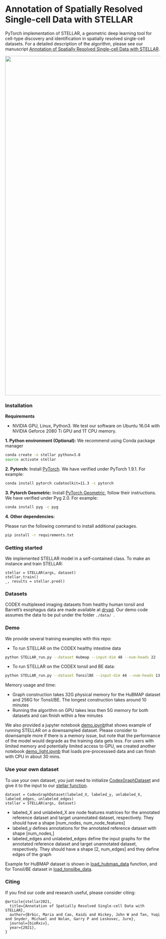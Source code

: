 # Annotation of Spatially Resolved Single-cell Data with STELLAR

PyTorch implementation of STELLAR, a geometric deep learning tool for cell-type discovery and identification in spatially resolved single-cell datasets. For a detailed description of the algorithm, please see our manuscript [Annotation of Spatially Resolved Single-cell Data with STELLAR](https://www.biorxiv.org/content/10.1101/2021.11.24.469947v1.full.pdf).


<p align="center">
<img src="https://github.com/snap-stanford/stellar/blob/main/images/stellar_overview.png" width="1100" align="center">
</p>



### Installation

**Requirements**

- NVIDIA GPU, Linux, Python3. We test our software on Ubuntu 16.04 with NVIDIA Geforce 2080 Ti GPU and 1T CPU memory. 


**1. Python environment (Optional):**
We recommend using Conda package manager

```bash
conda create -n stellar python=3.8
source activate stellar
```

**2. Pytorch:**
Install [PyTorch](https://pytorch.org/). 
We have verified under PyTorch 1.9.1. For example:
```bash
conda install pytorch cudatoolkit=11.3 -c pytorch
```

**3. Pytorch Geometric:**
Install [PyTorch Geometric](https://pytorch-geometric.readthedocs.io/en/latest/notes/installation.html), 
follow their instructions. We have verified under Pyg 2.0. For example:
```bash
conda install pyg -c pyg
```

**4. Other dependencies:**

Please run the following command to install additional packages.
```bash
pip install -r requirements.txt
```

### Getting started

We implemented STELLAR model in a self-contained class. To make an instance and train STELLAR:

```
stellar = STELLAR(args, dataset)
stellar.train()
_, results = stellar.pred()
```
### Datasets

CODEX multiplexed imaging datasets from healthy human tonsil and Barrett’s esophagus data are made available at [dryad](https://datadryad.org/stash/share/1OQtxew0Unh3iAdP-ELew-ctwuPTBz6Oy8uuyxqliZk). Our demo code assumes the data to be put under the folder `./data/ `.

### Demo

We provide several training examples with this repo:

- To run STELLAR on the CODEX healthy intestine data

```bash
python STELLAR_run.py --dataset Hubmap --input-dim 48 --num-heads 22
```

- To run STELLAR on the CODEX tonsil and BE data:

```bash
python STELLAR_run.py --dataset TonsilBE --input-dim 44 --num-heads 13 --num-seed-class 3
```
Memory usage and time:
-  Graph construction takes 32G physical memory for the HuBMAP dataset and 256G for Tonsil/BE. The longest construction takes around 10 minutes
-  Running the algorithm on GPU takes less then 5G memory for both datasets and can finish within a few minutes

We also provided a jupyter notebook [demo.ipynb](https://github.com/snap-stanford/stellar/blob/a556b5ef4fe43c512ccf092c1d06d73034dc8d4d/demo.ipynb)that shows example of running STELLAR on a downsampled dataset. Please consider to downsample more if there is a memory issue, but note that the performance of the model would degrade as the training data gets less. For users with limited memory and potentially limited access to GPU, we created another notebook [demo_light.ipynb]([https://github.com/snap-stanford/stellar/blob/a556b5ef4fe43c512ccf092c1d06d73034dc8d4d/demo.ipynb](https://github.com/snap-stanford/stellar/blob/a556b5ef4fe43c512ccf092c1d06d73034dc8d4d/demo_light.ipynb)) that loads pre-processsed data and can finish with CPU in about 30 mins.

### Use your own dataset

To use your own dataset, you just need to initialize [CodexGraphDataset](https://github.com/snap-stanford/stellar/blob/a556b5ef4fe43c512ccf092c1d06d73034dc8d4d/datasets.py#L77) and give it to the input to our [stellar function](https://github.com/snap-stanford/stellar/blob/main/STELLAR.py).

```
dataset = CodexGraphDataset(labeled_X, labeled_y, unlabeled_X, labeled_edges, unlabeled_edges)
stellar = STELLAR(args, dataset)
```

- labeled_X and unlabeled_X are node features matrices for the annotated reference dataset and target unannotated dataset, respectively. They should  have a shape [num_nodes, num_node_features] 
- labeled_y defines annotations for the annotated reference dataset with shape [num_nodes,] 
- labeled_edges and unlabeled_edges define the input graphs for the annotated reference dataset and target unannotated dataset, respectively. They should have a shape [2, num_edges] and they define edges of the graph

Example for HuBMAP dataset is shown in [load_hubmap_data](https://github.com/snap-stanford/stellar/blob/a556b5ef4fe43c512ccf092c1d06d73034dc8d4d/datasets.py#L30) function, and for Tonsil/BE dataset in [load_tonsilbe_data](https://github.com/snap-stanford/stellar/blob/a556b5ef4fe43c512ccf092c1d06d73034dc8d4d/datasets.py#L53).


### Citing

If you find our code and research useful, please consider citing:

```
@article{stellar2021,
  title={Annotation of Spatially Resolved Single-cell Data with STELLAR},
  author={Brbic, Maria and Cao, Kaidi and Hickey, John W and Tan, Yuqi and Snyder, Michael and Nolan, Garry P and Leskovec, Jure},
  journal={bioRxiv},
  year={2021},
}
```
